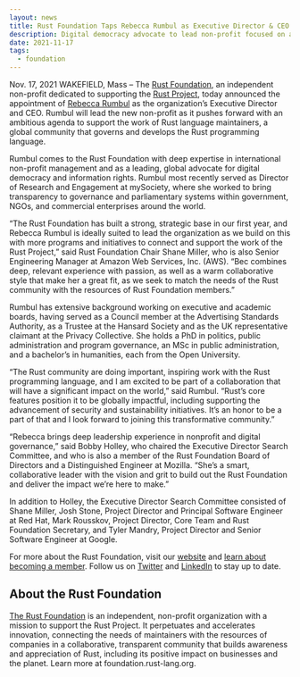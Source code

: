 ```yaml
---
layout: news
title: Rust Foundation Taps Rebecca Rumbul as Executive Director & CEO
description: Digital democracy advocate to lead non-profit focused on advancing the Rust Project, a significant step forward in its effort to build an organization to support the rapid innovation and adoption of the Rust programming language
date: 2021-11-17
tags:
  - foundation
---
```


Nov. 17, 2021 WAKEFIELD, Mass – The [Rust Foundation](https://foundation.rust-lang.org/), an independent non-profit dedicated to supporting the [Rust Project](https://www.rust-lang.org/), today announced the appointment of [Rebecca Rumbul](/posts/2021-11-17-introducing-rebecca-rumbul/) as the organization’s Executive Director and CEO. Rumbul will lead the new non-profit as it pushes forward with an ambitious agenda to support the work of Rust language maintainers, a global community that governs and develops the Rust programming language.

Rumbul comes to the Rust Foundation with deep expertise in international non-profit management and as a leading, global advocate for digital democracy and information rights. Rumbul most recently served as Director of Research and Engagement at mySociety, where she worked to bring transparency to governance and parliamentary systems within government, NGOs, and commercial enterprises around the world. 

“The Rust Foundation has built a strong, strategic base in our first year, and Rebecca Rumbul is ideally suited to lead the organization as we build on this with more programs and initiatives to connect and support the work of the Rust Project,” said Rust Foundation Chair Shane Miller, who is also Senior Engineering Manager at Amazon Web Services, Inc. (AWS). “Bec combines deep, relevant experience with passion, as well as a warm collaborative style that make her a great fit, as we seek to match the needs of the Rust community with the resources of Rust Foundation members.”

Rumbul has extensive background working on executive and academic boards, having served as a Council member at the Advertising Standards Authority, as a Trustee at the Hansard Society and as the UK representative claimant at the Privacy Collective. She holds a PhD in politics, public administration and program governance, an MSc in public administration, and a bachelor’s in humanities, each from the Open University.

“The Rust community are doing important, inspiring work with the Rust programming language, and I am excited to be part of a collaboration that will have a significant impact on the world,” said Rumbul. “Rust’s core features position it to be globally impactful, including supporting the advancement of security and sustainability initiatives. It’s an honor to be a part of that and I look forward to joining this transformative community.”

“Rebecca brings deep leadership experience in nonprofit and digital governance,” said Bobby Holley, who chaired the Executive Director Search Committee, and who is also a member of the Rust Foundation Board of Directors and a Distinguished Engineer at Mozilla. “She’s a smart, collaborative leader with the vision and grit to build out the Rust Foundation and deliver the impact we’re here to make.”

In addition to Holley, the Executive Director Search Committee consisted of Shane Miller, Josh Stone, Project Director and Principal Software Engineer at Red Hat, Mark Rousskov, Project Director, Core Team and Rust Foundation Secretary, and Tyler Mandry, Project Director and Senior Software Engineer at Google.

For more about the Rust Foundation, visit our [website](https://foundation.rust-lang.org/) and [learn about becoming a member](https://foundation.rust-lang.org/info/become-a-member/). Follow us on [Twitter](https://twitter.com/rust_foundation) and [LinkedIn](https://www.linkedin.com/company/rust-foundation/) to stay up to date.

## About the Rust Foundation

[The Rust Foundation](https://foundation.rust-lang.org/) is an independent, non-profit organization with a mission to support the Rust Project. It perpetuates and accelerates innovation, connecting the needs of maintainers with the resources of companies in a collaborative, transparent community that builds awareness and appreciation of Rust, including its positive impact on businesses and the planet. Learn more at foundation.rust-lang.org.